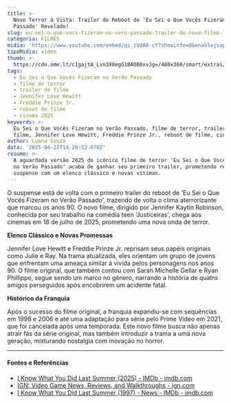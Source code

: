 ```yaml
---
title: >-
  Novo Terror à Vista: Trailer do Reboot de 'Eu Sei o Que Vocês Fizeram no Verão
  Passado' Revelado!
slug: eu-sei-o-que-vocs-fizeram-no-vero-passado-trailer-do-novo-filme-lanado
categoria: FILMES
midia: 'https://www.youtube.com/embed/qi_zUdA8-cY?showinfo=0&enablejsapi=1'
tipoMidia: video
thumb: >-
  https://cdn.ome.lt/c1gajtA_Lvn3X8egG1BAOB0xvJg=/480x360/smart/extras/conteudos/Captura_de_tela_2025-04-21_173341.png
tags:
  - Eu Sei o Que Vocês Fizeram no Verão Passado
  - filme de terror
  - trailer de filme
  - Jennifer Love Hewitt
  - Freddie Prinze Jr.
  - reboot de filme
  - cinema 2025
keywords: >-
  Eu Sei o Que Vocês Fizeram no Verão Passado, filme de terror, trailer de
  filme, Jennifer Love Hewitt, Freddie Prinze Jr., reboot de filme, cinema 2025
author: Luana Souza
data: '2025-04-22T14:20:52.670Z'
resumo: >-
  A aguardada versão 2025 do icônico filme de terror 'Eu Sei o Que Vocês Fizeram
  no Verão Passado' acaba de ganhar seu primeiro trailer, prometendo reviver o
  suspense com um elenco clássico e novas vítimas.
---
```


O suspense está de volta com o primeiro trailer do reboot de 'Eu Sei o Que Vocês Fizeram no Verão Passado', trazendo de volta o clima aterrorizante que marcou os anos 90. O novo filme, dirigido por Jennifer Kaytin Robinson, conhecida por seu trabalho na comédia teen 'Justiceiras', chega aos cinemas em 18 de julho de 2025, prometendo uma nova onda de terror.

**Elenco Clássico e Novas Promessas**

Jennifer Love Hewitt e Freddie Prinze Jr. reprisam seus papéis originais como Julie e Ray. Na trama atualizada, eles orientam um grupo de jovens que enfrentam uma ameaça similar à vivida pelos personagens nos anos 90. O filme original, que também contou com Sarah Michelle Gellar e Ryan Phillippe, segue sendo um marco no gênero, narrando a história de quatro amigos perseguidos após encobrirem um acidente fatal.

**Histórico da Franquia**

Após o sucesso do filme original, a franquia expandiu-se com sequências em 1998 e 2006 e até uma adaptação para série pelo Prime Video em 2021, que foi cancelada após uma temporada. Este novo filme busca não apenas atrair fãs da série original, mas também introduzir a trama a uma nova geração, misturando nostalgia com inovação no horror.

---

#### Fontes e Referências

- [I Know What You Did Last Summer (2025) - IMDb - imdb.com](https://www.imdb.com/title/tt4045450/)
- [IGN: Video Game News, Reviews, and Walkthroughs - ign.com](https://www.ign.com/)
- [I Know What You Did Last Summer (1997) - News - IMDb - imdb.com](https://www.imdb.com/title/tt0119345/news/)
